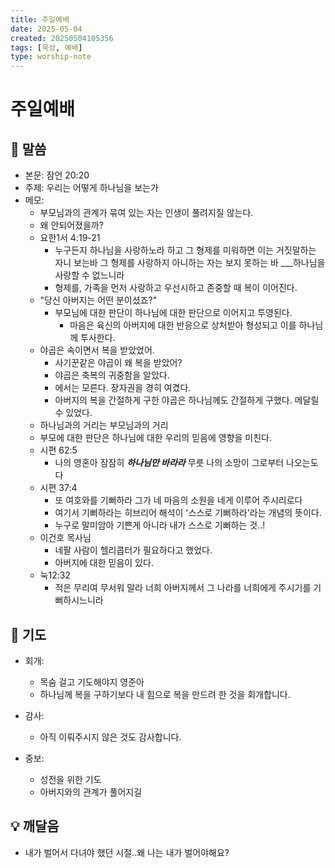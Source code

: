```yaml
---
title: 주일예배
date: 2025-05-04
created: 20250504105356
tags: [묵상, 예배]
type: worship-note
---
```


# 주일예배

## 📖 말씀
* 본문: 잠언 20:20
* 주제: 우리는 어떻게 하나님을 보는가 
* 메모: 
	* 부모님과의 관계가 묶여 있는 자는 인생이 풀려지질 않는다.
	* 왜 안되어졌을까?
	* 요한1서 4:19-21
		* 누구든지 하나님을 사랑하노라 하고 그 형제를 미워하면 이는 거짓말하는 자니
		  보는바 그 형제를 사랑하지 아니하는 자는 보지 못하는 바 ___하나님을 사랑할 수 없느니라
		* 형제를, 가족을 먼저 사랑하고 우선시하고 존중할 때 복이 이어진다.
	* "당신 아버지는 어떤 분이셨죠?"
		* 부모님에 대한 판단이 하나님에 대한 판단으로 이어지고 투영된다.
			* 마음은 육신의 아버지에 대한 반응으로 상처받아 형성되고 이를 하나님께 투사한다.
	* 야곱은 속이면서 복을 받았었어.
		* 사기꾼같은 야곱이 왜 복을 받았어?
		* 야곱은 축복의 귀중함을 알았다.
		* 에서는 모른다. 장자권을 경히 여겼다.
		* 아버지의 복을 간절하게 구한 야곱은 하나님께도 간절하게 구했다. 메달릴 수 있었다.
	* 하나님과의 거리는 부모님과의 거리
	* 부모에 대한 판단은 하나님에 대한 우리의 믿음에 영향을 미친다.
	* 시편 62:5
		* 나의 영혼아 잠잠히 ___하나님만 바라라___ 무릇 나의 소망이 그로부터 나오는도다
	* 시편 37:4
		* 또 여호와를 기뻐하라 그가 네 마음의 소원을 네게 이루어 주시리로다
		* 여기서 기뻐하라는 히브리어 해석이 '스스로 기뻐하라'라는 개념의 뜻이다.
		* 누구로 말미암아 기쁜게 아니라 내가 스스로 기뻐하는 것..!
	* 이건호 목사님
		* 네팔 사람이 헬리콥터가 필요하다고 했었다.
		* 아버지에 대한 믿음이 있다.
	* 눅12:32
		* 적은 무리여 무서워 말라 너희 아버지께서 그 나라를 너희에게 주시기를 기뻐하시느니라
	
## 🙏 기도
* 회개:
  * 목숨 걸고 기도해야지 영준아
  * 하나님께 복을 구하기보다 내 힘으로 복을 만드려 한 것을 회개합니다.

* 감사:
  * 아직 이뤄주시지 않은 것도 감사합니다.

* 중보:
  * 성전을 위한 기도
  * 아버지와의 관계가 풀어지길

## 💡 깨달음
 * 내가 벌어서 다녀야 했던 시절..왜 나는 내가 벌어야해요?


